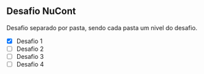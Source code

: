 ## Desafio NuCont

Desafio separado por pasta, sendo cada pasta um nivel do desafio.

- [x] Desafio 1
- [ ] Desafio 2
- [ ] Desafio 3
- [ ] Desafio 4
